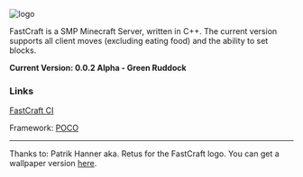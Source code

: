 ![logo](http://sprenger120.homeip.net/Images/FCLogo.png)


FastCraft is a SMP Minecraft Server, written in C++.  The current version supports all client moves (excluding eating food) and the ability to set blocks. 

**Current Version: 0.0.2 Alpha - Green Ruddock**

### Links

[FastCraft CI](http://46.38.232.73:8080/job/FastCraft/)

Framework: [POCO](http://pocoproject.org/)

***

Thanks to: Patrik Hanner aka. Retus for the FastCraft logo. 
You can get a wallpaper version [here](https://github.com/downloads/sprenger120/FastCraft/Wallpaper.zip).